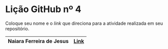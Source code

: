 # Lição GitHub nº 4

Coloque seu nome e o *link* que direciona para a atividade realizada em seu repositório.

Naiara Ferreira de Jesus | [Link](https://naiaraferreira.github.io/05_licaoGH-/05_licaoGH.nb.html) 
---  | --- 
